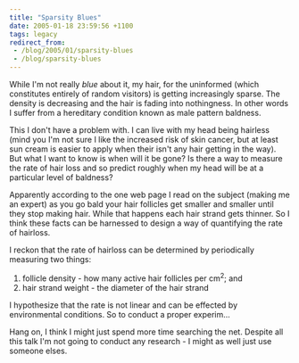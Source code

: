 ```yaml
---
title: "Sparsity Blues"
date: 2005-01-18 23:59:56 +1100
tags: legacy
redirect_from:
 - /blog/2005/01/sparsity-blues
 - /blog/sparsity-blues
---
```


While I'm not really <em>blue</em> about it, my hair, for the uninformed (which constitutes entirely of random visitors) is getting increasingly sparse. The density is decreasing and the hair is fading into nothingness. In other words I suffer from a hereditary condition known as male pattern baldness.



This I don't have a problem with. I can live with my head being hairless (mind you I'm not sure I like the increased risk of skin cancer, but at least sun cream is easier to apply when their isn't any hair getting in the way). But what I want to know is when will it be gone? Is there a way to measure the rate of hair loss and so predict roughly when my head will be at a particular level of baldness?



Apparently according to the one web page I read on the subject (making me an expert) as you go bald your hair follicles get smaller and smaller until they stop making hair. While that happens each hair strand gets thinner. So I think these facts can be harnessed to design a way of quantifying the rate of hairloss.



I reckon that the rate of hairloss can be determined by periodically measuring two things:<ol><li>follicle density - how many active hair follicles per cm<sup>2</sup>; and</li><li>hair strand weight - the diameter of the hair strand</li></ol>

I hypothesize that the rate is not linear and can be effected by environmental conditions. So to conduct a proper experim...



Hang on, I think I might just spend more time searching the net. Despite all this talk I'm not going to conduct any research - I might as well just use someone elses.

